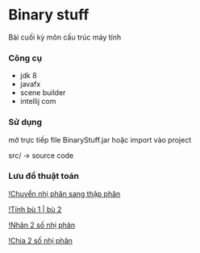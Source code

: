 # Binary stuff

Bài cuối kỳ môn cấu trúc máy tính

### Công cụ

- jdk 8
- javafx
- scene builder
- intellij com

### Sử dụng

mở trực tiếp file BinaryStuff.jar hoặc import vào project

src/ -> source code

### Lưu đồ thuật toán

[!Chuyển nhị phân sang thập phân](img/1.png)

[!Tính bù 1 | bù 2](img/2.png)

[!Nhân 2 số nhị phân](img/3.png)

[!Chia 2 số nhị phân](img/4.png)